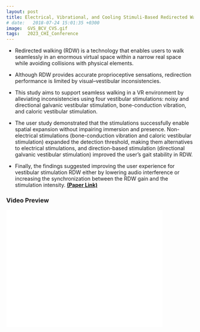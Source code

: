 ```yaml
---
layout: post
title: Electrical, Vibrational, and Cooling Stimuli-Based Redirected Walking
# date:   2018-07-24 15:01:35 +0300
image:  GVS_BCV_CVS.gif
tags:   2023_CHI_Conference
---
```


* Redirected walking (RDW) is a technology that enables users to walk seamlessly in an enormous virtual space within a narrow real space while avoiding collisions with physical elements. 

* Although RDW provides accurate proprioceptive sensations, redirection performance is limited by visual–vestibular inconsistencies. 

* This study aims to support seamless walking in a VR environment by alleviating inconsistencies using four vestibular stimulations: noisy and directional galvanic vestibular stimulation, bone-conduction vibration, and caloric vestibular stimulation. 

* The user study demonstrated that the stimulations successfully enable spatial expansion without impairing immersion and presence. Non-electrical stimulations (bone-conduction vibration and caloric vestibular stimulation) expanded the detection threshold, making them alternatives to electrical stimulations, and direction-based stimulation (directional galvanic vestibular stimulation) improved the user’s gait stability in RDW. 

* Finally, the findings suggested improving the user experience for vestibular stimulation RDW either by lowering audio interference or increasing the synchronization between the RDW gain and the stimulation intensity.
<a href="https://dl.acm.org/doi/abs/10.1145/3544548.3580862"><strong>(Paper Link)</strong></a>

### Video Preview
<iframe width="420" height="315" src="//www.youtube.com/embed/ESgrtTIjj9M" frameborder="0" allowfullscreen="allowfullscreen">&nbsp;</iframe>